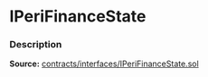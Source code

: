 # IPeriFinanceState

### Description <a href="description" id="description"></a>

**Source:** [contracts/interfaces/IPeriFinanceState.sol](https://github.com/perifinance/peri-finance/blob/master/contracts/interfaces/IPeriFinanceState.sol)

